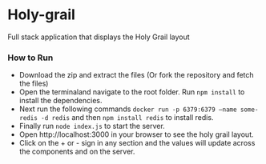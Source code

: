 # Holy-grail
Full stack application that displays the Holy Grail layout

### How to Run
* Download the zip and extract the files (Or fork the repository and fetch the files)
* Open the terminaland navigate to the root folder. Run `npm install` to install the dependencies.
* Next run the following commands `docker run -p 6379:6379 –name some-redis -d redis` and then `npm install redis` to install redis. 
* Finally run `node index.js` to start the server.
* Open http://localhost:3000 in your browser to see the holy grail layout.
* Click on the + or - sign in any section and the values will update across the components and on the server. 
